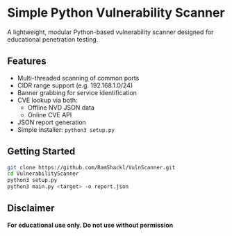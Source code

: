 # Simple Python Vulnerability Scanner

A lightweight, modular Python-based vulnerability scanner designed for educational penetration testing.

## Features
- Multi-threaded scanning of common ports
- CIDR range support (e.g. 192.168.1.0/24)
- Banner grabbing for service identification
- CVE lookup via both:
    - Offline NVD JSON data
    - Online CVE API
- JSON report generation
- Simple installer: `python3 setup.py`

## Getting Started

```bash
git clone https://github.com/RamShackl/VulnScanner.git
cd VulnerabilityScanner
python3 setup.py
python3 main.py <target> -o report.json
```

## Disclaimer
**For educational use only. Do not use without permission**